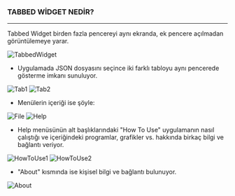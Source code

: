 ### TABBED WİDGET NEDİR?
---
Tabbed Widget birden fazla pencereyi aynı ekranda, ek pencere açılmadan görüntülemeye yarar.

![TabbedWidget](https://user-images.githubusercontent.com/77548130/133143294-16be5687-942f-4251-ab80-72182629ac0d.JPG)


* Uygulamada JSON dosyasını seçince iki farklı tabloyu aynı pencerede gösterme imkanı sunuluyor.

![Tab1](https://user-images.githubusercontent.com/77548130/133143680-0b4ce7fe-d678-4a08-a7ae-caae34877437.JPG)
![Tab2](https://user-images.githubusercontent.com/77548130/133143778-57508d88-7f4f-46e8-bb75-da485d5f3710.JPG)

* Menülerin içeriği ise şöyle:

 ![File](https://user-images.githubusercontent.com/77548130/133144491-8b5933d8-3e36-417a-860f-228ab09cebb8.JPG) ![Help](https://user-images.githubusercontent.com/77548130/133144955-5523fe60-a038-4635-8f8d-a23fad695cd0.JPG)
 
* Help menüsünün alt başlıklarındaki "How To Use" uygulamanın nasıl çalıştığı ve içeriğindeki programlar, grafikler vs. hakkında birkaç bilgi ve bağlantı veriyor.

![HowToUse1](https://user-images.githubusercontent.com/77548130/133164763-5b4f731d-6478-4b3d-85ce-a34e50ed642e.JPG)
![HowToUse2](https://user-images.githubusercontent.com/77548130/133164686-bc4b8884-1cb0-4237-ae15-c3e0ebadefc2.JPG)


*  "About" kısmında ise kişisel bilgi ve bağlantı bulunuyor.

![About](https://user-images.githubusercontent.com/77548130/133145489-2b39d3d1-ccf4-432f-98f1-2acdb47dc81b.JPG)













